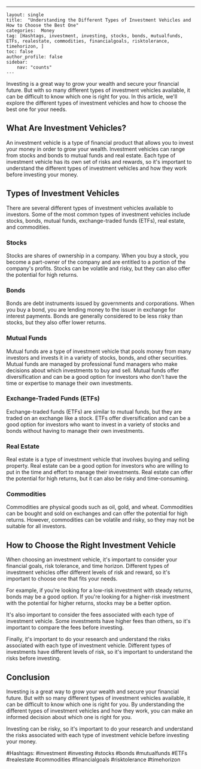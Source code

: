 ---
    layout: single
    title:  "Understanding the Different Types of Investment Vehicles and How to Choose the Best One"
    categories:  Money
    tag: [Hashtags, investment, investing, stocks, bonds, mutualfunds, ETFs, realestate, commodities, financialgoals, risktolerance, timehorizon, ]
    toc: false
    author_profile: false
    sidebar:
        nav: "counts"
    ---
    
Investing is a great way to grow your wealth and secure your financial future. But with so many different types of investment vehicles available, it can be difficult to know which one is right for you. In this article, we'll explore the different types of investment vehicles and how to choose the best one for your needs.

## What Are Investment Vehicles?

An investment vehicle is a type of financial product that allows you to invest your money in order to grow your wealth. Investment vehicles can range from stocks and bonds to mutual funds and real estate. Each type of investment vehicle has its own set of risks and rewards, so it's important to understand the different types of investment vehicles and how they work before investing your money.

## Types of Investment Vehicles

There are several different types of investment vehicles available to investors. Some of the most common types of investment vehicles include stocks, bonds, mutual funds, exchange-traded funds (ETFs), real estate, and commodities. 

### Stocks

Stocks are shares of ownership in a company. When you buy a stock, you become a part-owner of the company and are entitled to a portion of the company's profits. Stocks can be volatile and risky, but they can also offer the potential for high returns.

### Bonds

Bonds are debt instruments issued by governments and corporations. When you buy a bond, you are lending money to the issuer in exchange for interest payments. Bonds are generally considered to be less risky than stocks, but they also offer lower returns.

### Mutual Funds

Mutual funds are a type of investment vehicle that pools money from many investors and invests it in a variety of stocks, bonds, and other securities. Mutual funds are managed by professional fund managers who make decisions about which investments to buy and sell. Mutual funds offer diversification and can be a good option for investors who don't have the time or expertise to manage their own investments.

### Exchange-Traded Funds (ETFs)

Exchange-traded funds (ETFs) are similar to mutual funds, but they are traded on an exchange like a stock. ETFs offer diversification and can be a good option for investors who want to invest in a variety of stocks and bonds without having to manage their own investments.

### Real Estate

Real estate is a type of investment vehicle that involves buying and selling property. Real estate can be a good option for investors who are willing to put in the time and effort to manage their investments. Real estate can offer the potential for high returns, but it can also be risky and time-consuming.

### Commodities

Commodities are physical goods such as oil, gold, and wheat. Commodities can be bought and sold on exchanges and can offer the potential for high returns. However, commodities can be volatile and risky, so they may not be suitable for all investors.

## How to Choose the Right Investment Vehicle

When choosing an investment vehicle, it's important to consider your financial goals, risk tolerance, and time horizon. Different types of investment vehicles offer different levels of risk and reward, so it's important to choose one that fits your needs.

For example, if you're looking for a low-risk investment with steady returns, bonds may be a good option. If you're looking for a higher-risk investment with the potential for higher returns, stocks may be a better option.

It's also important to consider the fees associated with each type of investment vehicle. Some investments have higher fees than others, so it's important to compare the fees before investing.

Finally, it's important to do your research and understand the risks associated with each type of investment vehicle. Different types of investments have different levels of risk, so it's important to understand the risks before investing.

## Conclusion

Investing is a great way to grow your wealth and secure your financial future. But with so many different types of investment vehicles available, it can be difficult to know which one is right for you. By understanding the different types of investment vehicles and how they work, you can make an informed decision about which one is right for you. 

Investing can be risky, so it's important to do your research and understand the risks associated with each type of investment vehicle before investing your money. 

#Hashtags: #investment #investing #stocks #bonds #mutualfunds #ETFs #realestate #commodities #financialgoals #risktolerance #timehorizon